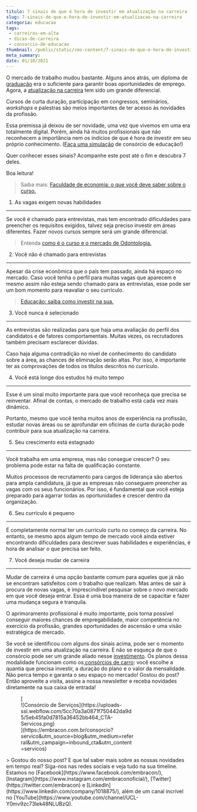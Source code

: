 ```yaml
---
titulo: 7 sinais de que é hora de investir em atualização na carreira
slug: 7-sinais-de-que-e-hora-de-investir-em-atualizacao-na-carreira
categoria: educacao
tags:
 - carreiras-em-alta
 - dicas-de-carreira
 - consorcio-de-educacao
thumbnail: /public/static/cms-content/7-sinais-de-que-e-hora-de-investir-em-atualizacao-na-carreira.jpg
meta_summary: 
date: 01/10/2021
---
```

O mercado de trabalho mudou bastante. Alguns anos atrás, um diploma de [graduação](https://www.embracon.com.br/blog/confira-5-beneficios-de-fazer-um-consorcio-para-pos-graduacao) era o suficiente para garantir boas oportunidades de emprego. Agora, a [atualização na carreira](https://www.embracon.com.br/blog/quais-carreiras-estarao-em-alta-nos-proximos-anos-descubra-aqui) tem sido um grande diferencial.

Cursos de curta duração, participação em congressos, seminários, *workshops* e palestras são meios importantes de ter acesso às novidades da profissão.

Essa premissa já deixou de ser novidade, uma vez que vivemos em uma era totalmente digital. Porém, ainda há muitos profissionais que não reconhecem a importância nem os indícios de que é hora de investir em seu próprio conhecimento. ([Faça uma simulação](https://www.embracon.com.br/consorcio-servicos) de consórcio de educação!)

Quer conhecer esses sinais? Acompanhe este post até o fim e descubra 7 deles.

Boa leitura!

> Saiba mais: [Faculdade de economia: o que você deve saber sobre o curso.](https://www.embracon.com.br/blog/faculdade-de-economia-o-que-voce-deve-saber-sobre-o-curso)

1. As vagas exigem novas habilidades
------------------------------------

Se você é chamado para entrevistas, mas tem encontrado dificuldades para preencher os requisitos exigidos, talvez seja preciso investir em áreas diferentes. Fazer novos cursos sempre será um grande diferencial.

> Entenda [como é o curso e o mercado de Odontologia.](https://www.embracon.com.br/blog/entenda-como-e-o-curso-e-o-mercado-de-odontologia)

2. Você não é chamado para entrevistas
--------------------------------------

Apesar da crise econômica que o país tem passado, ainda há espaço no mercado. Caso você tenha o perfil para muitas vagas que aparecem e mesmo assim não esteja sendo chamado para as entrevistas, esse pode ser um bom momento para reavaliar o seu currículo.

> [Educação: saiba como investir na sua.](https://www.embracon.com.br/blog/educacao-saiba-como-investir-na-sua)

3. Você nunca é selecionado
---------------------------

As entrevistas são realizadas para que haja uma avaliação do perfil dos candidatos e de fatores comportamentais. Muitas vezes, os recrutadores também precisam esclarecer dúvidas.

Caso haja alguma contradição no nível de conhecimento do candidato sobre a área, as chances de eliminação serão altas. Por isso, é importante ter as comprovações de todos os títulos descritos no currículo.

4. Você está longe dos estudos há muito tempo
---------------------------------------------

Esse é um sinal muito importante para que você reconheça que precisa se reinventar. Afinal de contas, o mercado de trabalho está cada vez mais dinâmico.

Portanto, mesmo que você tenha muitos anos de experiência na profissão, estudar novas áreas ou se aprofundar em oficinas de curta duração pode contribuir para sua atualização na carreira.

5. Seu crescimento está estagnado
---------------------------------

Você trabalha em uma empresa, mas não consegue crescer? O seu problema pode estar na falta de qualificação constante.

Muitos processos de recrutamento para cargos de liderança são abertos para ampla candidatura, já que as empresas não conseguem preencher as vagas com os seus funcionários. Por isso, é fundamental que você esteja preparado para agarrar todas as oportunidades e crescer dentro da organização.

6. Seu currículo é pequeno
--------------------------

É completamente normal ter um currículo curto no começo da carreira. No entanto, se mesmo após algum tempo de mercado você ainda estiver encontrando dificuldades para descrever suas habilidades e experiências, é hora de analisar o que precisa ser feito.

7. Você deseja mudar de carreira
--------------------------------

Mudar de carreira é uma opção bastante comum para aqueles que já não se encontram satisfeitos com o trabalho que realizam. Mas antes de sair à procura de novas vagas, é imprescindível pesquisar sobre o novo mercado em que você deseja entrar. Essa é uma boa maneira de se capacitar e fazer uma mudança segura e tranquila.

O aprimoramento profissional é muito importante, pois torna possível conseguir maiores chances de empregabilidade, maior competência no exercício da profissão, grandes oportunidades de ascensão e uma visão estratégica de mercado.

Se você se identificou com alguns dos sinais acima, pode ser o momento de investir em uma atualização na carreira. E não se esqueça de que o consórcio pode ser um grande aliado nesse [investimento](https://www.embracon.com.br/blog/8-motivos-que-comprovam-que-consorcio-e-investimento). Os planos dessa modalidade funcionam como os[ consórcios de carro](https://www.embracon.com.br/consorcio-de-carros): você escolhe a quantia que precisa investir, a duração do plano e o valor da mensalidade. Não perca tempo e garanta o seu espaço no mercado! Gostou do post? Então aproveite a visita, assine a nossa newsletter e receba novidades diretamente na sua caixa de entrada!

<figure class="w-richtext-figure-type-image w-richtext-align-center" style="max-width:310px">[<div>![Consórcio de Serviços](https://uploads-ssl.webflow.com/5cc70a3a0871f750442da9d5/5eb45fa0d7815a36452bb464_CTA-Servicos.png)</div>](https://embracon.com.br/consorcio?servico&utm_source=blog&utm_medium=referral&utm_campaign=inbound_cta&utm_content=servicos)</figure>> Gostou do nosso post? E que tal saber mais sobre as nossas novidades em tempo real? Siga-nos nas redes sociais e veja tudo na sua timeline. Estamos no [Facebook](https://www.facebook.com/embracon/), [Instagram](https://www.instagram.com/embraconoficial/), [Twitter](https://twitter.com/embracon) e [LinkedIn](https://www.linkedin.com/company/1018875/), além de um canal incrível no [YouTube](https://www.youtube.com/channel/UCL-Y0mv9zc73Iek48NLUBzQ).
